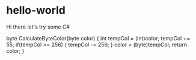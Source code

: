 # hello-world
Hi there let's try some C#

byte CalculateByteColor(byte color)
{
  int tempCol = (int)color;
  tempCol += 55;
  if(tempCol >= 256)
  {
    tempCol -= 256;
  }
  color = (byte)tempCol;
  return color;
}
